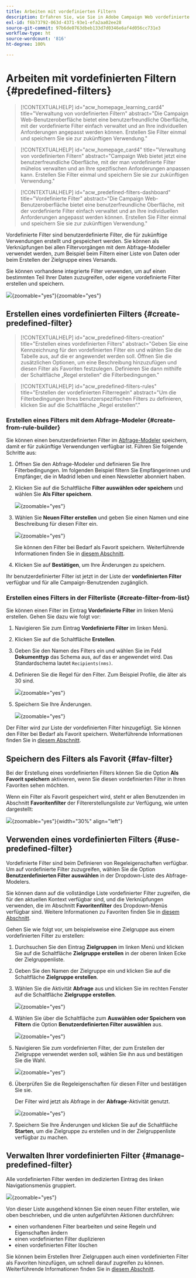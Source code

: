```yaml
---
title: Arbeiten mit vordefinierten Filtern
description: Erfahren Sie, wie Sie in Adobe Campaign Web vordefinierte Filter erstellen und verwalten
exl-id: f6b73792-063d-4371-93e1-efa2aa02ee28
source-git-commit: 97b6de0763dbeb133d7d0346e6af4d056cc731e3
workflow-type: ht
source-wordcount: '816'
ht-degree: 100%

---
```


# Arbeiten mit vordefinierten Filtern {#predefined-filters}

>[!CONTEXTUALHELP]
>id="acw_homepage_learning_card4"
>title="Verwaltung von vordefinierten Filtern"
>abstract="Die Campaign Web-Benutzeroberfläche bietet eine benutzerfreundliche Oberfläche, mit der vordefinierte Filter einfach verwaltet und an Ihre individuellen Anforderungen angepasst werden können. Erstellen Sie Filter einmal und speichern Sie sie zur zukünftigen Verwendung."


<!--TO REMOVE BELOW-->
>[!CONTEXTUALHELP]
>id="acw_homepage_card4"
>title="Verwaltung von vordefinierten Filtern"
>abstract="Campaign Web bietet jetzt eine benutzerfreundliche Oberfläche, mit der man vordefinierte Filter mühelos verwalten und an Ihre spezifischen Anforderungen anpassen kann. Erstellen Sie Filter einmal und speichern Sie sie zur zukünftigen Verwendung."

<!--TO REMOVE ABOVE-->


>[!CONTEXTUALHELP]
>id="acw_predefined-filters-dashboard"
>title="Vordefinierte Filter"
>abstract="Die Campaign Web-Benutzeroberfläche bietet eine benutzerfreundliche Oberfläche, mit der vordefinierte Filter einfach verwaltet und an Ihre individuellen Anforderungen angepasst werden können. Erstellen Sie Filter einmal und speichern Sie sie zur zukünftigen Verwendung."

Vordefinierte Filter sind benutzerdefinierte Filter, die für zukünftige Verwendungen erstellt und gespeichert werden. Sie können als Verknüpfungen bei allen Filtervorgängen mit dem Abfrage-Modeller verwendet werden, zum Beispiel beim Filtern einer Liste von Daten oder beim Erstellen der Zielgruppe eines Versands.

Sie können vorhandene integrierte Filter verwenden, um auf einen bestimmten Teil Ihrer Daten zuzugreifen, oder eigene vordefinierte Filter erstellen und speichern.

![](assets/predefined-filters-menu.png){zoomable=&quot;yes&quot;}{zoomable=&quot;yes&quot;}

## Erstellen eines vordefinierten Filters {#create-predefined-filter}

>[!CONTEXTUALHELP]
>id="acw_predefined-filters-creation"
>title="Erstellen eines vordefinierten Filters"
>abstract="Geben Sie eine Kennzeichnung für den vordefinierten Filter ein und wählen Sie die Tabelle aus, auf die er angewendet werden soll. Öffnen Sie die zusätzlichen Optionen, um eine Beschreibung hinzuzufügen und diesen Filter als Favoriten festzulegen. Definieren Sie dann mithilfe der Schaltfläche „Regel erstellen“ die Filterbedingungen."

>[!CONTEXTUALHELP]
>id="acw_predefined-filters-rules"
>title="Erstellen der vordefinierten Filterregeln"
>abstract="Um die Filterbedingungen Ihres benutzerspezifischen Filters zu definieren, klicken Sie auf die Schaltfläche „Regel erstellen“."

### Erstellen eines Filters mit dem Abfrage-Modeler {#create-from-rule-builder}

Sie können einen benutzerdefinierten Filter im [Abfrage-Modeler](../query/query-modeler-overview.md) speichern, damit er für zukünftige Verwendungen verfügbar ist. Führen Sie folgende Schritte aus:

1. Öffnen Sie den Abfrage-Modeler und definieren Sie Ihre Filterbedingungen. Im folgenden Beispiel filtern Sie Empfängerinnen und Empfänger, die in Madrid leben und einen Newsletter abonniert haben.
1. Klicken Sie auf die Schaltfläche **Filter auswählen oder speichern** und wählen Sie **Als Filter speichern**.

   ![](assets/predefined-filters-save.png){zoomable=&quot;yes&quot;}

1. Wählen Sie **Neuen Filter erstellen** und geben Sie einen Namen und eine Beschreibung für diesen Filter ein.

   ![](assets/predefined-filters-save-filter.png){zoomable=&quot;yes&quot;}

   Sie können den Filter bei Bedarf als Favorit speichern. Weiterführende Informationen finden Sie in [diesem Abschnitt](#fav-filter).

1. Klicken Sie auf **Bestätigen**, um Ihre Änderungen zu speichern.

Ihr benutzerdefinierter Filter ist jetzt in der Liste der **vordefinierten Filter** verfügbar und für alle Campaign-Benutzenden zugänglich.


### Erstellen eines Filters in der Filterliste {#create-filter-from-list}

Sie können einen Filter im Eintrag **Vordefinierte Filter** im linken Menü erstellen. Gehen Sie dazu wie folgt vor:

1. Navigieren Sie zum Eintrag **Vordefinierte Filter** im linken Menü.
1. Klicken Sie auf die Schaltfläche **Erstellen**.
1. Geben Sie den Namen des Filters ein und wählen Sie im Feld **Dokumenttyp** das Schema aus, auf das er angewendet wird. Das Standardschema lautet `Recipients(nms)`.


1. Definieren Sie die Regel für den Filter. Zum Beispiel Profile, die älter als 30 sind.

   ![](assets/filter-30+.png){zoomable=&quot;yes&quot;}


1. Speichern Sie Ihre Änderungen.

   ![](assets/new-filter.png){zoomable=&quot;yes&quot;}


Der Filter wird zur Liste der vordefinierten Filter hinzugefügt. Sie können den Filter bei Bedarf als Favorit speichern. Weiterführende Informationen finden Sie in [diesem Abschnitt](#fav-filter).


## Speichern des Filters als Favorit {#fav-filter}

Bei der Erstellung eines vordefinierten Filters können Sie die Option **Als Favorit speichern** aktivieren, wenn Sie diesen vordefinierten Filter in Ihren Favoriten sehen möchten.


Wenn ein Filter als Favorit gespeichert wird, steht er allen Benutzenden im Abschnitt **Favoritenfilter** der Filtererstellungsliste zur Verfügung, wie unten dargestellt:

![](assets/predefined-filters-favorite.png){zoomable=&quot;yes&quot;}{width="30%" align="left"}

## Verwenden eines vordefinierten Filters {#use-predefined-filter}

Vordefinierte Filter sind beim Definieren von Regeleigenschaften verfügbar. Um auf vordefinierte Filter zuzugreifen, wählen Sie die Option **Benutzerdefinierten Filter auswählen** in der Dropdown-Liste des Abfrage-Modelers.

Sie können dann auf die vollständige Liste vordefinierter Filter zugreifen, die für den aktuellen Kontext verfügbar sind, und die Verknüpfungen verwenden, die im Abschnitt **Favoritenfilter** des Dropdown-Menüs verfügbar sind. Weitere Informationen zu Favoriten finden Sie in [diesem Abschnitt](#fav-filter).

Gehen Sie wie folgt vor, um beispielsweise eine Zielgruppe aus einem vordefinierten Filter zu erstellen:

1. Durchsuchen Sie den Eintrag **Zielgruppen** im linken Menü und klicken Sie auf die Schaltfläche **Zielgruppe erstellen** in der oberen linken Ecke der Zielgruppenliste.
1. Geben Sie den Namen der Zielgruppe ein und klicken Sie auf die Schaltfläche **Zielgruppe erstellen**.
1. Wählen Sie die Aktivität **Abfrage** aus und klicken Sie im rechten Fenster auf die Schaltfläche **Zielgruppe erstellen**.

   ![](assets/build-audience-from-filter.png){zoomable=&quot;yes&quot;}

1. Wählen Sie über die Schaltfläche zum **Auswählen oder Speichern von Filtern** die Option **Benutzerdefinierten Filter auswählen** aus.

   ![](assets/build-audience-select-custom-filter.png){zoomable=&quot;yes&quot;}

1. Navigieren Sie zum vordefinierten Filter, der zum Erstellen der Zielgruppe verwendet werden soll, wählen Sie ihn aus und bestätigen Sie die Wahl.

   ![](assets/build-audience-filter-list.png){zoomable=&quot;yes&quot;}

1. Überprüfen Sie die Regeleigenschaften für diesen Filter und bestätigen Sie sie.

   Der Filter wird jetzt als Abfrage in der **Abfrage**-Aktivität genutzt.

   ![](assets/build-audience-confirm.png){zoomable=&quot;yes&quot;}

1. Speichern Sie Ihre Änderungen und klicken Sie auf die Schaltfläche **Starten**, um die Zielgruppe zu erstellen und in der Zielgruppenliste verfügbar zu machen.

## Verwalten Ihrer vordefinierten Filter {#manage-predefined-filter}

Alle vordefinierten Filter werden im dedizierten Eintrag des linken Navigationsmenüs gruppiert.

![](assets/list-of-filters.png){zoomable=&quot;yes&quot;}

Von dieser Liste ausgehend können Sie einen neuen Filter erstellen, wie oben beschrieben, und die unten aufgeführten Aktionen durchführen:

* einen vorhandenen Filter bearbeiten und seine Regeln und Eigenschaften ändern
* einen vordefinierten Filter duplizieren
* einen vordefinierten Filter löschen

Sie können beim Erstellen Ihrer Zielgruppen auch einen vordefinierten Filter als Favoriten hinzufügen, um schnell darauf zugreifen zu können. Weiterführende Informationen finden Sie in [diesem Abschnitt](#fav-filter).

<!--
## Built-in predefined filters {#ootb-predefined-filter}

Campaign comes with a set of predefined filters, built from the client console. These filters can be used to define your audiences, and rules. They must not be modified.
-->
